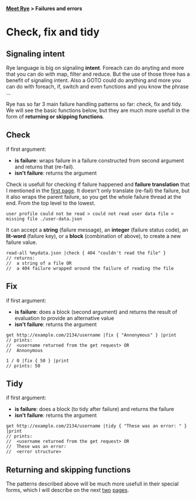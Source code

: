 <p><b><a href="./TOUR_0.html">Meet Rye</a> &gt; Failures and errors</b></p>

# Check, fix and tidy

## Signaling intent

Rye language is big on signaling **intent**. Foreach can do anyting and more that you can do with map, filter and reduce. But the use of those three
has a benefit of signaling intent. Also a GOTO could do anything and more you can do with foreach, if, switch and even functions and you know the phrase ...

Rye has so far 3 main failure handling patterns so far: check, fix and tidy. We will see the basic functions below, but they are much more usefull in the form of **returning or skipping functions**.

## Check

if first argument:

* **is failure**: wraps failure in a failure constructed from second argument and returns that (re-fail).
* **isn't failure**: returns the argument

Check is usefull for checking if failure happened and **failure translation** that I mentioned in the <a href="./TOUR_21.html">first page</a>. It doesn't only translate (re-fail)
the failure, but it also wraps the parent failure, so you get the whole failure thread at the end. From the top level to the lowest.

	user profile could not be read > could not read user data file > missing file ./user-data.json

It can accept a **string** (failure message), an **integer** (failure status code), an **lit-word** (failure key), or a **block** (combination of above), to create a new failure value.

```rye
read-all %mydata.json |check { 404 "couldn't read the file" }
// returns:
//  a string of a file OR
//  a 404 failure wrapped around the failure of reading the file
```

## Fix

if first argument:

* **is failure**: does a block (second argument) and returns the result of evaluation to provide an alternative value
* **isn't failure**: returns the argument

```rye
get http://example.com/2134/username |fix { "Annonymous" } |print
// prints:
//  <username returned from the get request> OR
//  Annonymous

1 / 0 |fix { 50 } |print
// prints: 50
```


## Tidy

if first argument:

* **is failure**: does a block (to tidy after failure) and returns the failure
* **isn't failure**: returns the argument

```rye
get http://example.com/2134/username |tidy { "These was an error: " } |print
// prints:
//  <username returned from the get request> OR
//  These was an error:
//  <error structure>
```

## Returning and skipping functions

The patterns described above will be much more usefull in their special forms, which I will describe on the next <a href="./TOUR_23.html">two</a> <a href="./TOUR_24.html">pages</a>.